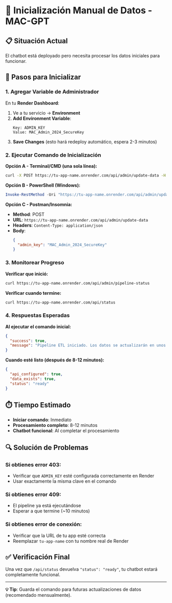 # 🚀 Inicialización Manual de Datos - MAC-GPT

## 📋 Situación Actual
El chatbot está deployado pero necesita procesar los datos iniciales para funcionar.

## 🔧 Pasos para Inicializar

### **1. Agregar Variable de Administrador**

En tu **Render Dashboard**:
1. Ve a tu servicio → **Environment**
2. **Add Environment Variable**:
   ```
   Key: ADMIN_KEY
   Value: MAC_Admin_2024_SecureKey
   ```
3. **Save Changes** (esto hará redeploy automático, espera 2-3 minutos)

### **2. Ejecutar Comando de Inicialización**

**Opción A - Terminal/CMD (una sola línea):**
```bash
curl -X POST https://tu-app-name.onrender.com/api/admin/update-data -H "Content-Type: application/json" -d "{\"admin_key\": \"MAC_Admin_2024_SecureKey\"}"
```

**Opción B - PowerShell (Windows):**
```powershell
Invoke-RestMethod -Uri "https://tu-app-name.onrender.com/api/admin/update-data" -Method POST -ContentType "application/json" -Body '{"admin_key": "MAC_Admin_2024_SecureKey"}'
```

**Opción C - Postman/Insomnia:**
- **Method**: POST
- **URL**: `https://tu-app-name.onrender.com/api/admin/update-data`
- **Headers**: `Content-Type: application/json`
- **Body**:
  ```json
  {
    "admin_key": "MAC_Admin_2024_SecureKey"
  }
  ```

### **3. Monitorear Progreso**

**Verificar que inició:**
```bash
curl https://tu-app-name.onrender.com/api/admin/pipeline-status
```

**Verificar cuando termine:**
```bash
curl https://tu-app-name.onrender.com/api/status
```

### **4. Respuestas Esperadas**

**Al ejecutar el comando inicial:**
```json
{
  "success": true,
  "message": "Pipeline ETL iniciado. Los datos se actualizarán en unos minutos."
}
```

**Cuando esté listo (después de 8-12 minutos):**
```json
{
  "api_configured": true,
  "data_exists": true,
  "status": "ready"
}
```

## ⏱️ Tiempo Estimado

- **Iniciar comando**: Inmediato
- **Procesamiento completo**: 8-12 minutos
- **Chatbot funcional**: Al completar el procesamiento

## 🔍 Solución de Problemas

### Si obtienes error 403:
- Verificar que `ADMIN_KEY` esté configurada correctamente en Render
- Usar exactamente la misma clave en el comando

### Si obtienes error 409:
- El pipeline ya está ejecutándose
- Esperar a que termine (~10 minutos)

### Si obtienes error de conexión:
- Verificar que la URL de tu app esté correcta
- Reemplazar `tu-app-name` con tu nombre real de Render

## ✅ Verificación Final

Una vez que `/api/status` devuelva `"status": "ready"`, tu chatbot estará completamente funcional.

---

**💡 Tip**: Guarda el comando para futuras actualizaciones de datos (recomendado mensualmente).
